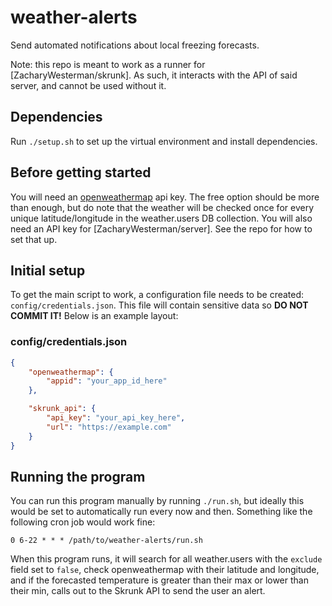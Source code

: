 # weather-alerts
Send automated notifications about local freezing forecasts.

Note: this repo is meant to work as a runner for [ZacharyWesterman/skrunk]. As such, it interacts with the API of said server, and cannot be used without it.

## Dependencies
Run `./setup.sh` to set up the virtual environment and install dependencies.

## Before getting started

You will need an [openweathermap](https://openweathermap.org/) api key. The free option should be more than enough, but do note that the weather will be checked once for every unique latitude/longitude in the weather.users DB collection.
You will also need an API key for [ZacharyWesterman/server]. See the repo for how to set that up.

## Initial setup

To get the main script to work, a configuration file needs to be created: `config/credentials.json`.
This file will contain sensitive data so **DO NOT COMMIT IT!**
Below is an example layout:

### config/credentials.json
```json
{
	"openweathermap": {
		"appid": "your_app_id_here"
	},

	"skrunk_api": {
		"api_key": "your_api_key_here",
		"url": "https://example.com"
	}
}
```

## Running the program
You can run this program manually by running `./run.sh`, but ideally this would be set to automatically run every now and then.
Something like the following cron job would work fine:
```
0 6-22 * * * /path/to/weather-alerts/run.sh
```

When this program runs, it will search for all weather.users with the `exclude` field set to `false`, check openweathermap with their latitude and longitude, and if the forecasted temperature is greater than their max or lower than their min, calls out to the Skrunk API to send the user an alert.
